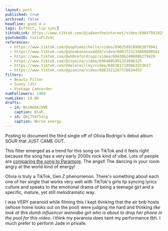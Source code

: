 ```yaml
---
layout: post
published: true
archived: false
headline: good 4 u
tags: [effect, lip sync]
tiktokLink: https://www.tiktok.com/@jadeontheinternet/video/6964750192583265542
youtubeID: txxIuFcZvXc
references:
  - https://www.tiktok.com/@sophiemichelle/video/6962589109063879941
  - https://www.tiktok.com/@annabananaxdddd/video/6963723234860600581
  - https://www.tiktok.com/@wh0refordrugz/video/6963062496886279429
  - https://www.tiktok.com/@isanina/video/6964805491323096325
  - https://www.tiktok.com/@delareilley/video/6963617149663333637
  - https://www.tiktok.com/@gianina/video/6963321207378824453
filters:
  - Beauty Filter
  - Sunny (35)
  - Vintage Camcorder
numFollowers: 1469
numLikes: 18.0K
drafts: 
  - id: Nn2Am6KzVWE
    caption: Blah.
  - id: QWj754f5Jcg
    caption: Worse energy.
---
```


Posting to document the third single off of Olivia Rodrigo's debut album SOUR that JUST CAME OUT. 

This filter emerged as a trend for this song on TikTok and it feels right because the song has a very early 2000s rock kind of vibe. Lots of people are [comparing the song to Paramore](https://www.seventeen.com/celebrity/music/a36476671/olivia-rodrigo-good-4-u-paramore-misery-business-mashup/). The angst! The dancing in your room angry at the world kind of energy! 

Olivia is truly a TikTok, Gen Z phenomenon. There's something about each one of her single that works very well with TikTok's girls lip syncing lyrics culture and speaks to the emotional drama of being a teenage girl and a specific, mature, yet still melodramatic way.

I was VERY paranoid while filming this I kept thinking that the air bnb hosts (whose home looks out on the pool) were judging me hard and thinking *like look at this dumb influencer wannabe girl who is about to drop her phone in the pool for this video*. I think my paranoia does taint my performance tbh. I much prefer to perform Jade in private.  